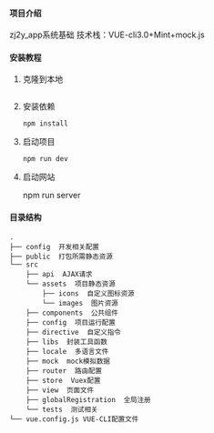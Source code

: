 
#### 项目介绍
zj2y_app系统基础
技术栈：VUE-cli3.0+Mint+mock.js

#### 安装教程

1. 克隆到本地
    ```
    ```
2. 安装依赖
    ```
    npm install
    ```
3. 启动项目
   ```
   npm run dev
   ```
4. 启动网站
   
   npm run server

#### 目录结构

```
.
├── config  开发相关配置
├── public  打包所需静态资源
└── src
    ├── api  AJAX请求
    └── assets  项目静态资源
        ├── icons  自定义图标资源
        └── images  图片资源
    ├── components  公共组件
    ├── config  项目运行配置
    ├── directive  自定义指令
    ├── libs  封装工具函数
    ├── locale  多语言文件
    ├── mock  mock模拟数据
    ├── router  路由配置
    ├── store  Vuex配置
    ├── view  页面文件
    ├── globalRegistration  全局注册
    └── tests  测试相关
└── vue.config.js VUE-CLI配置文件
```
